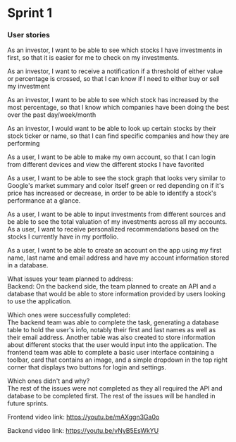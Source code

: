 # Sprint 1

### User stories

As an investor, I want to be able to see which stocks I have investments in first, so that it is easier for me to check on my investments.

As an investor, I want to receive a notification if a threshold of either value or percentage is crossed, so that I can know if I need to either buy or sell my investment

As an investor, I want to be able to see which stock has increased by the most percentage, so that I know which companies have been doing the best over the past day/week/month

As an investor, I would want to be able to look up certain stocks by their stock ticker or name, so that I can find specific companies and how they are performing

As a user, I want to be able to make my own account, so that I can login from different devices and view the different stocks I have favorited

As a user, I want to be able to see the stock graph that looks very similar to Google's market summary and color itself green or red depending on if it's price has increased or decrease, in order to be able to identify a stock's performance at a glance.

As a user, I want to be able to input investments from different sources and be able to see the total valuation of my investments across all my accounts.
As a user, I want to receive personalized recommendations based on the stocks I currently have in my portfolio.

As a user, I want to be able to create an account on the app using my first name, last name and email address and have my account information stored in a database.

What issues your team planned to address:  
Backend: On the backend side, the team planned to create an API and a database that would be able to store information provided by users looking to use the application.

Which ones were successfully completed:  
The backend team was able to complete the task, generating a database table to hold the user's info, notably their first and last names as well as their email address. Another table was also created to store information about different stocks that the user would input into the application.
The frontend team was able to complete a basic user interface containing a toolbar, card that contains an image, and a simple dropdown in the top right corner that displays two buttons for login and settings.

Which ones didn't and why?  
The rest of the issues were not completed as they all required the API and database to be completed first. The rest of the issues will be handled in future sprints.

Frontend video link: https://youtu.be/mAXggn3Ga0o

Backend video link: https://youtu.be/vNyB5EsWkYU
